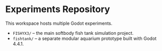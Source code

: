 # Experiments Repository

This workspace hosts multiple Godot experiments.

- `FISHYX3/` – the main softbody fish tank simulation project.
- `fishtank/` – a separate modular aquarium prototype built with Godot 4.4.1.
